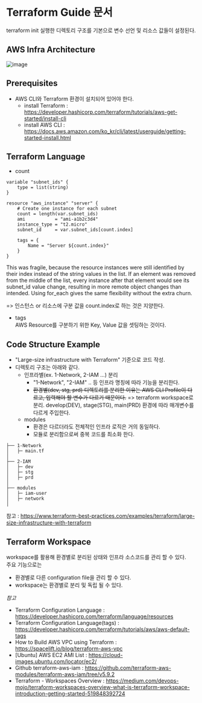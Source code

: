 # Terraform Guide 문서
terraform init 실행한 디렉토리 구조를 기본으로 변수 선언 및 리소스 값들이 설정된다.

## AWS Infra Architecture
![image](https://user-images.githubusercontent.com/30804139/206130106-67952e36-363e-4834-9b06-32798f21b8fe.png)

## Prerequisites  
- AWS CLI와 Terraform 환경이 설치되어 있어야 한다.
  - install Terraform : https://developer.hashicorp.com/terraform/tutorials/aws-get-started/install-cli
  - install AWS CLI : https://docs.aws.amazon.com/ko_kr/cli/latest/userguide/getting-started-install.html

## Terraform Language

- count
```
variable "subnet_ids" {
    type = list(string)
}

resource "aws_instance" "server" {
    # Create one instance for each subnet
    count = length(var.subnet_ids)
    ami           = "ami-a1b2c3d4"
    instance_type = "t2.micro"
    subnet_id     = var.subnet_ids[count.index]

    tags = {
        Name = "Server ${count.index}"
    }
}
```
This was fragile, because the resource instances were still identified by their index instead of the string values in the list. If an element was removed from the middle of the list, every instance after that element would see its subnet_id value change, resulting in more remote object changes than intended. Using for_each gives the same flexibility without the extra churn.

=> 인스턴스 or 리소스에 구분 값을 count.index로 하는 것은 지양한다.

- tags  
AWS Resource를 구분하기 위한 Key, Value 값을 셋팅하는 것이다.


## Code Structure Example
- "Large-size infrastructure with Terraform" 기준으로 코드 작성.  
- 디렉토리 구조는 아래와 같다.
  - 인프라별(ex. 1-Network, 2-IAM ...) 분리
    - "1-Network", "2-IAM" .. 등 인프라 명칭에 따라 기능을 분리한다.
    - ~~환경별(dev, stg, prd) 디렉토리를 분리한 이유는 AWS CLI Profile이 다르고, 입력해야 할 변수가 다르기 때문이다.~~
      => terraform workspace로 분리. develop(DEV), stage(STG), main(PRD) 환경에 따라 매개변수를 다르게 주입한다. 
  - modules
    - 환경은 다르더라도 전체적인 인프라 로직은 거의 동일하다.
    - 모듈로 분리함으로써 중복 코드를 최소화 한다.
```
├── 1-Network
│   ├─ main.tf
│
├── 2-IAM
│   ├─ dev
│   ├─ stg
│   ├─ prd
│
├── modules
│   ├─ iam-user
│   ├─ network
│
```
참고 : https://www.terraform-best-practices.com/examples/terraform/large-size-infrastructure-with-terraform

## Terraform Workspace
workspace를 활용해 환경별로 분리된 상태와 인프라 소스코드를 관리 할 수 있다.  
주요 기능으로는
- 환경별로 다른 configuration file을 관리 할 수 있다.
- workspace는 환경별로 분리 및 독립 될 수 있다.

_참고_
- Terraform Configuration Language : https://developer.hashicorp.com/terraform/language/resources
- Terraform Configuration Language(tags) : https://developer.hashicorp.com/terraform/tutorials/aws/aws-default-tags
- How to Build AWS VPC using Terraform : https://spacelift.io/blog/terraform-aws-vpc
- [Ubuntu] AWS EC2 AMI List : https://cloud-images.ubuntu.com/locator/ec2/
- Github terraform-aws-iam : https://github.com/terraform-aws-modules/terraform-aws-iam/tree/v5.9.2
- Terraform - Workspaces Overview : https://medium.com/devops-mojo/terraform-workspaces-overview-what-is-terraform-workspace-introduction-getting-started-519848392724